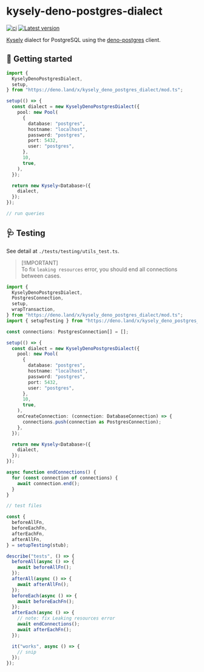 # kysely-deno-postgres-dialect

[![ci](https://github.com/Byzanteam/kysely_deno_postgres_dialect/actions/workflows/ci.yml/badge.svg)](https://github.com/Byzanteam/kysely_deno_postgres_dialect/actions/workflows/ci.yml)
[![Latest version](https://deno.land/badge/kysely_deno_postgres_dialect/version)](https://deno.land/x/kysely_deno_postgres_dialect)

[Kysely](https://github.com/kysely-org/kysely) dialect for PostgreSQL using the
[deno-postgres](https://github.com/denodrivers/postgres) client.

## 🚀 Getting started

```typescript
import {
  KyselyDenoPostgresDialect,
  setup,
} from "https://deno.land/x/kysely_deno_postgres_dialect/mod.ts";

setup(() => {
  const dialect = new KyselyDenoPostgresDialect({
    pool: new Pool(
      {
        database: "postgres",
        hostname: "localhost",
        password: "postgres",
        port: 5432,
        user: "postgres",
      },
      10,
      true,
    ),
  });

  return new Kysely<Database>({
    dialect,
  });
});

// run queries
```

## 🩺 Testing

See detail at `./tests/testing/utils_test.ts`.

> [!IMPORTANT]\
> To fix `leaking resources` error, you should end all connections between
> cases.

```typescript
import {
  KyselyDenoPostgresDialect,
  PostgresConnection,
  setup,
  wrapTransaction,
} from "https://deno.land/x/kysely_deno_postgres_dialect/mod.ts";
import { setupTesting } from "https://deno.land/x/kysely_deno_postgres_dialect/testing.ts";

const connections: PostgresConnection[] = [];

setup(() => {
  const dialect = new KyselyDenoPostgresDialect({
    pool: new Pool(
      {
        database: "postgres",
        hostname: "localhost",
        password: "postgres",
        port: 5432,
        user: "postgres",
      },
      10,
      true,
    ),
    onCreateConnection: (connection: DatabaseConnection) => {
      connections.push(connection as PostgresConnection);
    },
  });

  return new Kysely<Database>({
    dialect,
  });
});

async function endConnections() {
  for (const connection of connections) {
    await connection.end();
  }
}

// test files

const {
  beforeAllFn,
  beforeEachFn,
  afterEachFn,
  afterAllFn,
} = setupTesting(stub);

describe("tests", () => {
  beforeAll(async () => {
    await beforeAllFn();
  });
  afterAll(async () => {
    await afterAllFn();
  });
  beforeEach(async () => {
    await beforeEachFn();
  });
  afterEach(async () => {
    // note: fix Leaking resources error
    await endConnections();
    await afterEachFn();
  });

  it("works", async () => {
    // snip
  });
});
```
